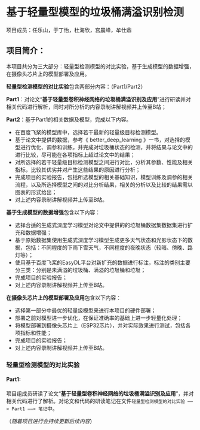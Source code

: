 # 基于轻量型模型的垃圾桶满溢识别检测

项目成员：任乐山，于丁怡，杜海欣，宫晨峰，牟仕鼎

## 项目简介：

本项目共分为三大部分：轻量型检测模型的对比实验，基于生成模型的数据增强，在摄像头芯片上的模型部署及应用。

**轻量型检测模型的对比实验**包含两部分内容：（Part1/Part2）

**Part1**：对论文“**基于轻量型卷积神经网络的垃圾桶满溢识别及应用**”进行研读并对相关代码进行解析，同时对所分析的内容录制讲解视频并上传至B站；

**Part2**：基于Part1的相关数据及模型，完成以下内容。

- 在百度飞桨的模型库中，选择若干最新的轻量级目标检测模型。
- 基于论文中提供的数据，参考《 better_deep_learning 》一书，对选择的模型进行优化、调参和训练，并完成对垃圾桶状态的检测，并将结果与论文中的进行比较，尽可能在各项指标上超过论文中的结果；
- 对所选择的若干轻量级目标检测模型之间进行对比，分析其参数、性能及相关指标，比较其优劣并对产生这些结果的原因进行分析；
- 完成项目的实验报告，包括所选模型的相关基础知识，模型训练及调参的相关流程，以及所选择模型之间的对比分析结果，相关的分析以及比较的结果需以图表的形式给出；
- 对上述内容录制讲解视频并上传至B站。

**基于生成模型的数据增强**包含以下内容：

- 选择合适的生成式深度学习模型对论文中提供的的垃圾桶数据集数据集进行扩充和数据增强；
- 基于原始数据集使用生成式深度学习模型生成更多天气状态和光影状态下的数据，包括：不同程度的下雨下雪天气，不同程度的夜晚状态（较暗、傍晚、路灯等）；
- 使用基于百度飞桨的EasyDL平台对新扩充的数据进行标注，标注的类别主要分三类：分别是未满溢的垃圾桶、满溢的垃圾桶和垃圾；
- 完成项目的实验报告；
- 对上述内容录制讲解视频并上传至B站。

**在摄像头芯片上的模型部署及应用**包含以下内容：

- 选择第一部分中最优的轻量级模型来进行本项目的硬件部署；
- 部署之前对模型进一步优化，在保证准确率的基础上进一步轻量化处理；
- 将模型部署到摄像头芯片上（ESP32芯片），并对实际效果进行测试，包括各项指标和性能；
- 完成项目的实验报告；
- 对上述内容录制讲解视频并上传至B站。

### 轻量型检测模型的对比实验

#### Part1:

项目组成员研读了论文“**基于轻量型卷积神经网络的垃圾桶满溢识别及应用**”，并对相关代码进行了解析。对论文和代码的研读笔记在文件`轻量型检测模型的对比实验 ——> Part1 ——> 笔记`中。

（_随着项目进行会持续更新后续内容_）
